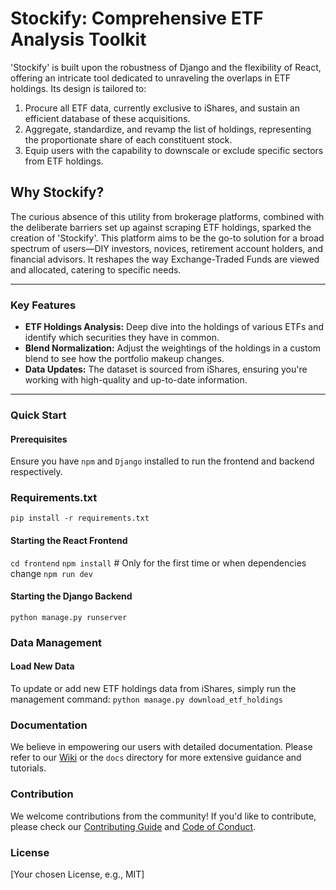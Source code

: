 # Stockify: Comprehensive ETF Analysis Toolkit

'Stockify' is built upon the robustness of Django and the flexibility of React, offering an intricate tool dedicated to unraveling the overlaps in ETF holdings. Its design is tailored to:

1. Procure all ETF data, currently exclusive to iShares, and sustain an efficient database of these acquisitions.
2. Aggregate, standardize, and revamp the list of holdings, representing the proportionate share of each constituent stock.
3. Equip users with the capability to downscale or exclude specific sectors from ETF holdings.

## Why Stockify?
The curious absence of this utility from brokerage platforms, combined with the deliberate barriers set up against scraping ETF holdings, sparked the creation of 'Stockify'. This platform aims to be the go-to solution for a broad spectrum of users—DIY investors, novices, retirement account holders, and financial advisors. It reshapes the way Exchange-Traded Funds are viewed and allocated, catering to specific needs.

--- 
### Key Features
- **ETF Holdings Analysis:** Deep dive into the holdings of various ETFs and identify which securities they have in common.
- **Blend Normalization:** Adjust the weightings of the holdings in a custom blend to see how the portfolio makeup changes.
- **Data Updates:** The dataset is sourced from iShares, ensuring you're working with high-quality and up-to-date information.
---
### Quick Start

#### Prerequisites
Ensure you have `npm` and `Django` installed to run the frontend and backend respectively.

### Requirements.txt
``` pip install -r requirements.txt ```


#### Starting the React Frontend
``` cd frontend ```
``` npm install ``` # Only for the first time or when dependencies change
``` npm run dev ```


#### Starting the Django Backend
``` python manage.py runserver ```

### Data Management
#### Load New Data
To update or add new ETF holdings data from iShares, simply run the management command:
``` python manage.py download_etf_holdings ```


### Documentation

We believe in empowering our users with detailed documentation. Please refer to our [Wiki](LINK-TO-YOUR-WIKI-IF-YOU-HAVE-ONE) or the `docs` directory for more extensive guidance and tutorials.

### Contribution

We welcome contributions from the community! If you'd like to contribute, please check our [Contributing Guide](LINK-TO-YOUR-CONTRIBUTING-GUIDE-IF-YOU-HAVE-ONE) and [Code of Conduct](LINK-TO-YOUR-CODE-OF-CONDUCT-IF-YOU-HAVE-ONE).

### License
[Your chosen License, e.g., MIT]
